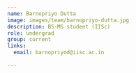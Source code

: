 ```yaml
---
name: Barnopriyo Dutta
image: images/team/barnopriyo-dutta.jpg
description: BS-MS student (IISc)
role: undergrad
group: current
links:
  email: barnopriyod@iisc.ac.in
  
---
```


 